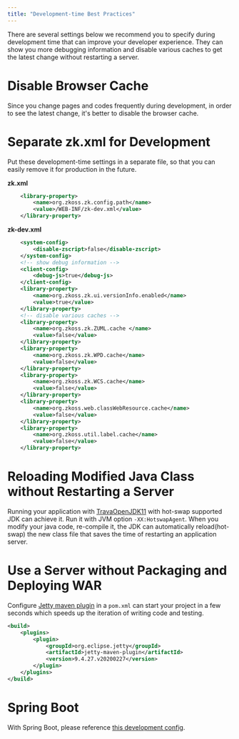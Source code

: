 ```yaml
---
title: "Development-time Best Practices"
---
```




There are several settings below we recommend you to specify during
development time that can improve your developer experience. They can
show you more debugging information and disable various caches to get
the latest change without restarting a server.

# Disable Browser Cache

Since you change pages and codes frequently during development, in order
to see the latest change, it's better to disable the browser cache.

# Separate zk.xml for Development

Put these development-time settings in a separate file, so that you can
easily remove it for production in the future.

**zk.xml**

```xml
    <library-property>
        <name>org.zkoss.zk.config.path</name>
        <value>/WEB-INF/zk-dev.xml</value>
    </library-property>
```

**zk-dev.xml**

```xml
    <system-config>
        <disable-zscript>false</disable-zscript>
    </system-config>
    <!-- show debug information -->
    <client-config>
        <debug-js>true</debug-js>
    </client-config>
    <library-property>
        <name>org.zkoss.zk.ui.versionInfo.enabled</name>
        <value>true</value>
    </library-property>
    <!-- disable various caches -->
    <library-property>
        <name>org.zkoss.zk.ZUML.cache </name>
        <value>false</value>
    </library-property>
    <library-property>
        <name>org.zkoss.zk.WPD.cache</name>
        <value>false</value>
    </library-property>
    <library-property>
        <name>org.zkoss.zk.WCS.cache</name>
        <value>false</value>
    </library-property>
    <library-property>
        <name>org.zkoss.web.classWebResource.cache</name>
        <value>false</value>
    </library-property>
    <library-property>
        <name>org.zkoss.util.label.cache</name>
        <value>false</value>
    </library-property>
```

# Reloading Modified Java Class without Restarting a Server

Running your application with
[TravaOpenJDK11](https://github.com/TravaOpenJDK/trava-jdk-11-dcevm)
with hot-swap supported JDK can achieve it. Run it with JVM option
`-XX:HotswapAgent`. When you modify your java code, re-compile it, the
JDK can automatically reload(hot-swap) the new class file that saves the
time of restarting an application server.

# Use a Server without Packaging and Deploying WAR

Configure [Jetty maven plugin](https://wiki.eclipse.org/Jetty/Feature/Jetty_Maven_Plugin) in a
`pom.xml` can start your project in a few seconds which speeds up the
iteration of writing code and testing.

```xml
<build>
    <plugins>
        <plugin>
            <groupId>org.eclipse.jetty</groupId>
            <artifactId>jetty-maven-plugin</artifactId>
            <version>9.4.27.v20200227</version>
        </plugin>
    </plugins>
</build>
```

# Spring Boot

With Spring Boot, please reference [this development config](https://github.com/zkoss/zkspringboot/blob/master/zkspringboot-demos/zkspringboot-demo-jar/src/main/java/org/zkoss/zkspringboot/demo/DevelopmentConfig.java).
